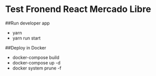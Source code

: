 # Test Fronend React Mercado Libre


##Run developer app

- yarn
- yarn run start

##Deploy in Docker

- docker-compose build
- docker-compose up -d
- docker system prune -f
